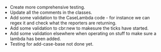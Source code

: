 + Create more comprehensive testing.
+ Update all the comments in the classes.
+ Add some validation to the CaseLambda code - for instance we can regex it and check what the reporters are returning.
+ Add some validation to cbr:new to makesure the ticks have started.
+ Add some validation elsewhere when operating on stuff to make sure a lambda has been added.
+ Testing for add-case-base not done yet.
